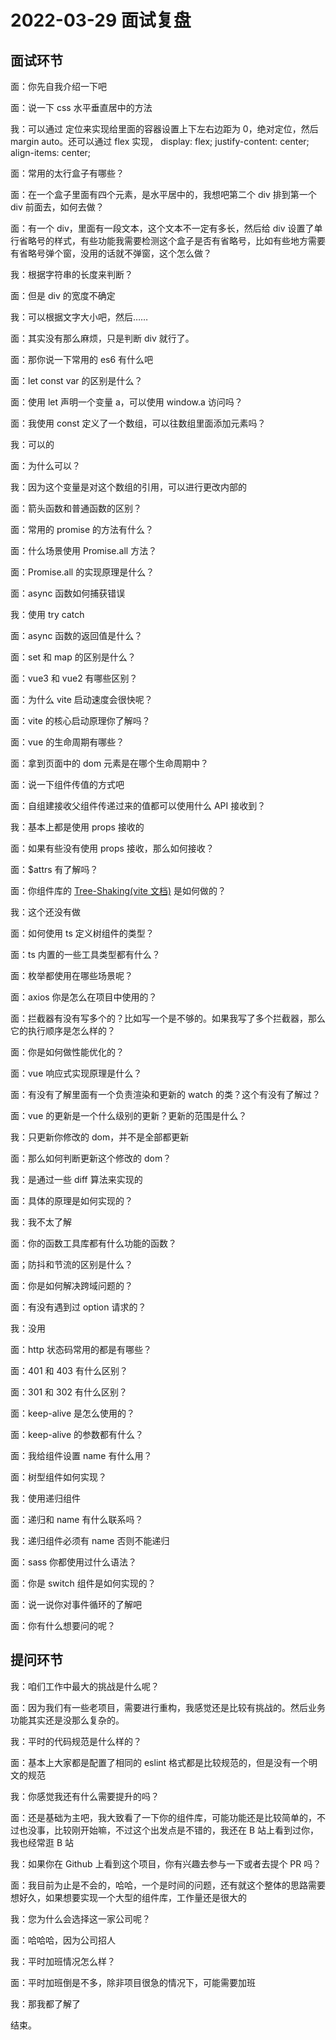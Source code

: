 # 2022-03-29 面试复盘

## 面试环节

面：你先自我介绍一下吧

面：说一下 css 水平垂直居中的方法

我：可以通过 定位来实现给里面的容器设置上下左右边距为 0，绝对定位，然后 margin auto。还可以通过 flex 实现， display: flex; justify-content: center; align-items: center;

面：常用的太行盒子有哪些？

面：在一个盒子里面有四个元素，是水平居中的，我想吧第二个 div 排到第一个 div 前面去，如何去做？

面：有一个 div，里面有一段文本，这个文本不一定有多长，然后给 div 设置了单行省略号的样式，有些功能我需要检测这个盒子是否有省略号，比如有些地方需要有省略号弹个窗，没用的话就不弹窗，这个怎么做？

我：根据字符串的长度来判断？

面：但是 div 的宽度不确定

我：可以根据文字大小吧，然后……

面：其实没有那么麻烦，只是判断 div 就行了。

面：那你说一下常用的 es6 有什么吧

面：let const var 的区别是什么？

面：使用 let 声明一个变量 a，可以使用 window.a 访问吗？

面：我使用 const 定义了一个数组，可以往数组里面添加元素吗？

我：可以的

面：为什么可以？

我：因为这个变量是对这个数组的引用，可以进行更改内部的

面：箭头函数和普通函数的区别？

面：常用的 promise 的方法有什么？

面：什么场景使用 Promise.all 方法？

面：Promise.all 的实现原理是什么？

面：async 函数如何捕获错误

我：使用 try catch

面：async 函数的返回值是什么？

面：set 和 map 的区别是什么？

面：vue3 和 vue2 有哪些区别？

面：为什么 vite 启动速度会很快呢？

面：vite 的核心启动原理你了解吗？

面：vue 的生命周期有哪些？

面：拿到页面中的 dom 元素是在哪个生命周期中？

面：说一下组件传值的方式吧

面：自组建接收父组件传递过来的值都可以使用什么 API 接收到？

我：基本上都是使用 props 接收的

面：如果有些没有使用 props 接收，那么如何接收？

面：$attrs 有了解吗？

面：你组件库的 [Tree-Shaking(vite 文档)](https://vitejs.dev/guide/ssr.html#source-structure) 是如何做的？

我：这个还没有做

面：如何使用 ts 定义树组件的类型？

面：ts 内置的一些工具类型都有什么？

面：枚举都使用在哪些场景呢？

面：axios 你是怎么在项目中使用的？

面：拦截器有没有写多个的？比如写一个是不够的。如果我写了多个拦截器，那么它的执行顺序是怎么样的？

面：你是如何做性能优化的？

面：vue 响应式实现原理是什么？

面：有没有了解里面有一个负责渲染和更新的 watch 的类？这个有没有了解过？

面：vue 的更新是一个什么级别的更新？更新的范围是什么？

我：只更新你修改的 dom，并不是全部都更新

面：那么如何判断更新这个修改的 dom？

我：是通过一些 diff 算法来实现的

面：具体的原理是如何实现的？

我：我不太了解

面：你的函数工具库都有什么功能的函数？

面；防抖和节流的区别是什么？

面：你是如何解决跨域问题的？

面：有没有遇到过 option 请求的？

我：没用

面：http 状态码常用的都是有哪些？

面：401 和 403 有什么区别？

面：301 和 302 有什么区别？

面：keep-alive 是怎么使用的？

面：keep-alive 的参数都有什么？

面：我给组件设置 name 有什么用？

面：树型组件如何实现？

我：使用递归组件

面：递归和 name 有什么联系吗？

我：递归组件必须有 name 否则不能递归

面：sass 你都使用过什么语法？

面：你是 switch 组件是如何实现的？

面：说一说你对事件循环的了解吧

面：你有什么想要问的呢？

## 提问环节

我：咱们工作中最大的挑战是什么呢？

面：因为我们有一些老项目，需要进行重构，我感觉还是比较有挑战的。然后业务功能其实还是没那么复杂的。

我：平时的代码规范是什么样的？

面：基本上大家都是配置了相同的 eslint 格式都是比较规范的，但是没有一个明文的规范

我：你感觉我还有什么需要提升的吗？

面：还是基础为主吧，我大致看了一下你的组件库，可能功能还是比较简单的，不过也没事，比较刚开始嘛，不过这个出发点是不错的，我还在 B 站上看到过你，我也经常逛 B 站

我：如果你在 Github 上看到这个项目，你有兴趣去参与一下或者去提个 PR 吗？

面：我目前为止是不会的，哈哈，一个是时间的问题，还有就这个整体的思路需要想好久，如果想要实现一个大型的组件库，工作量还是很大的

我：您为什么会选择这一家公司呢？

面：哈哈哈，因为公司招人

我：平时加班情况怎么样？

面：平时加班倒是不多，除非项目很急的情况下，可能需要加班

我：那我都了解了

结束。
